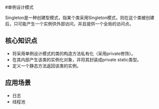 #单例设计模式

Singleton是一种创建型模式，指某个类采用Singleton模式，则在这个类被创建后，只可能产生一个实例供外部访问，并且提供一个全局的访问点。

## 核心知识点

- 将采用单例设计模式的类的构造方法私有化（采用private修饰）。
- 在其内部产生该类的实例化对象，并将其封装成private static类型。
- 定义一个静态方法返回该类的实例。

## 应用场景

- 日志
- 线程池